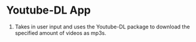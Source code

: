 # Youtube-DL App

1. Takes in user input and uses the Youtube-DL package to download the specified amount of videos as mp3s.
